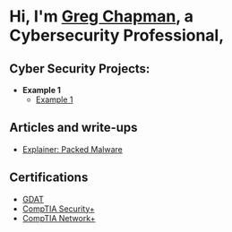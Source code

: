 <h1>Hi, I'm <a href="https://github.com/gchap2000">Greg Chapman</a>, a Cybersecurity Professional</a>,

<h2>Cyber Security Projects:</h2>

- <b>Example 1</b>
  - [Example 1](google.com)

<h2>Articles and write-ups</h2>

- [Explainer: Packed Malware](https://medium.com/@shellseekerscyber/explainer-packed-malware-16f09cc75035)

<h2> Certifications </h2>

- [GDAT](https://www.giac.org/certifications/defending-advanced-threats-gdat/)
- [CompTIA Security+](https://www.comptia.org/certifications/security)
- [CompTIA Network+](https://www.comptia.org/certifications/network)
